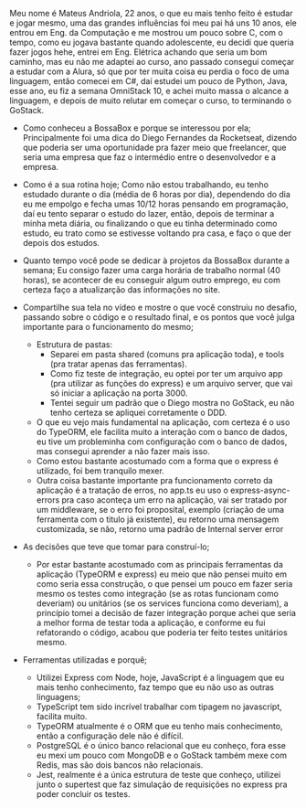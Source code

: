 Meu nome é Mateus Andriola, 22 anos, o que eu mais tenho feito é estudar e jogar mesmo, uma das grandes influências foi meu pai há uns 10 anos, ele entrou em Eng. da Computação e me mostrou um pouco sobre C, com o tempo, como eu jogava bastante quando adolescente, eu decidi que queria fazer jogos hehe, entrei em Eng. Elétrica achando que seria um bom caminho, mas eu não me adaptei ao curso, ano passado consegui começar a estudar com a Alura, só que por ter muita coisa eu perdia o foco de uma linguagem, então comecei em C#, daí estudei um pouco de Python, Java, esse ano, eu fiz a semana OmniStack 10, e achei muito massa o alcance a linguagem, e depois de muito relutar em começar o curso, to terminando o GoStack.

* Como conheceu a BossaBox e porque se interessou por ela;
Principalmente foi uma dica do Diego Fernandes da Rocketseat, dizendo que poderia ser uma oportunidade pra fazer meio que freelancer, que seria uma empresa que faz o intermédio entre o desenvolvedor e a empresa. 
* Como é a sua rotina hoje;
Como não estou trabalhando, eu tenho estudado durante o dia (média de 6 horas por dia), dependendo do dia eu me empolgo e fecha umas 10/12 horas pensando em programação, daí eu tento separar o estudo do lazer, então, depois de terminar a minha meta diária, ou finalizando o que eu tinha determinado como estudo, eu trato como se estivesse voltando pra casa, e faço o que der depois dos estudos.
* Quanto tempo você pode se dedicar à projetos da BossaBox durante a semana;
Eu consigo fazer uma carga horária de trabalho normal (40 horas), se acontecer de eu conseguir algum outro emprego, eu com certeza faço a atualizarção das informações no site.

* Compartilhe sua tela no vídeo e mostre o que você construiu no desafio, passando sobre o código e o resultado final, e os pontos que você julga importante para o funcionamento do mesmo;
  * Estrutura de pastas: 
    * Separei em pasta shared (comuns pra aplicação toda), e tools (pra tratar apenas das ferramentas).
    * Como fiz teste de integração, eu optei por ter um arquivo app (pra utilizar as funções do express) e um arquivo server, que vai só iniciar a aplicação na porta 3000.
    * Tentei seguir um padrão que o Diego mostra no GoStack, eu não tenho certeza se apliquei corretamente o DDD.
  * O que eu vejo mais fundamental na aplicação, com certeza é o uso do TypeORM, ele facilita muito a interação com o banco de dados, eu tive um probleminha com configuração com o banco de dados, mas consegui aprender a não fazer mais isso.
  * Como estou bastante acostumado com a forma que o express é utilizado, foi bem tranquilo mexer.
  * Outra coisa bastante importante pra funcionamento correto da aplicação é a tratação de erros, no app.ts eu uso o express-async-errors pra caso aconteça um erro na aplicação, vai ser tratado por um middleware, se o erro foi proposital, exemplo (criação de uma ferramenta com o titulo já existente), eu retorno uma mensagem customizada, se não, retorno uma padrão de Internal server error

* As decisões que teve que tomar para construí-lo;
  * Por estar bastante acostumado com as principais ferramentas da aplicação (TypeORM e express) eu meio que não pensei muito em como seria essa construção, o que pensei um pouco em fazer seria mesmo os testes como integração (se as rotas funcionam como deveriam) ou unitários (se os services funciona como deveriam), a princípio tomei a decisão de fazer integração porque achei que seria a melhor forma de testar toda a aplicação, e conforme eu fui refatorando o código, acabou que poderia ter feito testes unitários mesmo.
* Ferramentas utilizadas e porquê;
  * Utilizei Express com Node, hoje, JavaScript é a linguagem que eu mais tenho conhecimento, faz tempo que eu não uso as outras linguagens;
  * TypeScript tem sido incrível trabalhar com tipagem no javascript, facilita muito.
  * TypeORM atualmente é o ORM que eu tenho mais conhecimento, então a configuração dele não é difícil.
  * PostgreSQL é o único banco relacional que eu conheço, fora esse eu mexi um pouco com MongoDB e o GoStack também mexe com Redis, mas são dois bancos não relacionais.
  * Jest, realmente é a única estrutura de teste que conheço, utilizei junto o supertest que faz simulação de requisições no express pra poder concluir os testes.
